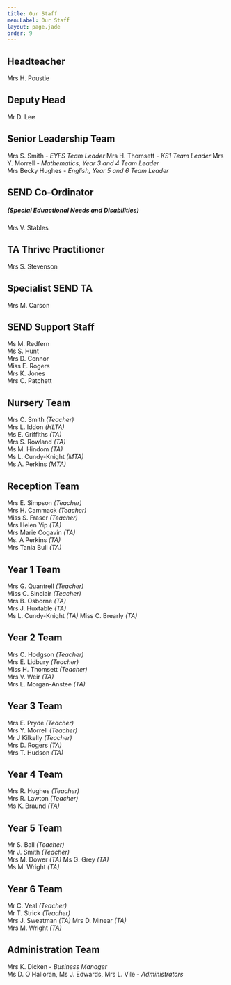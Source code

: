 ```yaml
---
title: Our Staff
menuLabel: Our Staff
layout: page.jade
order: 9
---
```


## Headteacher

Mrs H. Poustie

## Deputy Head

Mr D. Lee

## Senior Leadership Team

Mrs S. Smith - _EYFS Team Leader_
Mrs H. Thomsett - _KS1 Team Leader_
Mrs Y. Morrell - _Mathematics, Year 3 and 4 Team Leader_  
Mrs Becky Hughes - _English, Year 5 and 6 Team Leader_

## SEND Co-Ordinator

##### (Special Eduactional Needs and Disabilities)

Mrs V. Stables

## TA Thrive Practitioner

Mrs S. Stevenson

## Specialist SEND TA

Mrs M. Carson

## SEND Support Staff

Ms M. Redfern  
Ms S. Hunt  
Mrs D. Connor  
Miss E. Rogers  
Mrs K. Jones  
Mrs C. Patchett

## Nursery Team

Mrs C. Smith _(Teacher)_  
Mrs L. Iddon _(HLTA)_  
Ms E. Griffiths _(TA)_  
Mrs S. Rowland _(TA)_  
Ms M. Hindom _(TA)_  
Ms L. Cundy-Knight _(MTA)_  
Ms A. Perkins _(MTA)_

## Reception Team

Mrs E. Simpson _(Teacher)_  
Mrs H. Cammack _(Teacher)_  
Miss S. Fraser _(Teacher)_  
Mrs Helen Yip _(TA)_  
Mrs Marie Cogavin _(TA)_  
Ms. A Perkins _(TA)_  
Mrs Tania Bull _(TA)_

## Year 1 Team

Mrs G. Quantrell _(Teacher)_  
Miss C. Sinclair _(Teacher)_  
Mrs B. Osborne _(TA)_  
Mrs J. Huxtable _(TA)_  
Ms L. Cundy-Knight _(TA)_
Miss C. Brearly _(TA)_

## Year 2 Team

Mrs C. Hodgson _(Teacher)_  
Mrs E. Lidbury _(Teacher)_  
Miss H. Thomsett _(Teacher)_  
Mrs V. Weir _(TA)_  
Mrs L. Morgan-Anstee _(TA)_

## Year 3 Team

Mrs E. Pryde _(Teacher)_  
Mrs Y. Morrell _(Teacher)_  
Mr J Kilkelly _(Teacher)_  
Mrs D. Rogers _(TA)_  
Mrs T. Hudson _(TA)_

## Year 4 Team

Mrs R. Hughes _(Teacher)_  
Mrs R. Lawton _(Teacher)_  
Ms K. Braund _(TA)_

## Year 5 Team

Mr S. Ball _(Teacher)_  
Mr J. Smith _(Teacher)_  
Mrs M. Dower _(TA)_
Ms G. Grey _(TA)_  
Ms M. Wright _(TA)_

## Year 6 Team

Mr C. Veal _(Teacher)_  
Mr T. Strick _(Teacher)_  
Mrs J. Sweatman _(TA)_
Mrs D. Minear _(TA)_  
Mrs M. Wright _(TA)_

## Administration Team

Mrs K. Dicken - _Business Manager_  
Ms D. O'Halloran, Ms J. Edwards, Mrs L. Vile - _Administrators_
